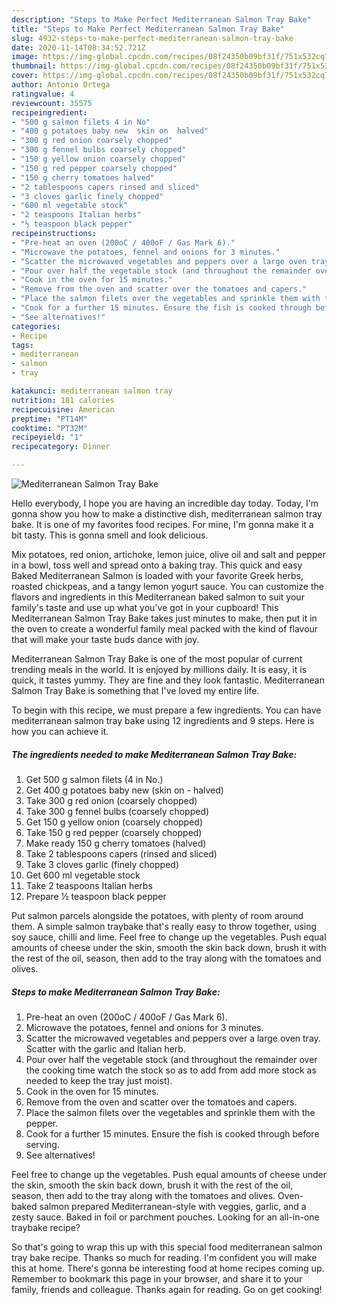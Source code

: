 ```yaml
---
description: "Steps to Make Perfect Mediterranean Salmon Tray Bake"
title: "Steps to Make Perfect Mediterranean Salmon Tray Bake"
slug: 4932-steps-to-make-perfect-mediterranean-salmon-tray-bake
date: 2020-11-14T08:34:52.721Z
image: https://img-global.cpcdn.com/recipes/08f24350b09bf31f/751x532cq70/mediterranean-salmon-tray-bake-recipe-main-photo.jpg
thumbnail: https://img-global.cpcdn.com/recipes/08f24350b09bf31f/751x532cq70/mediterranean-salmon-tray-bake-recipe-main-photo.jpg
cover: https://img-global.cpcdn.com/recipes/08f24350b09bf31f/751x532cq70/mediterranean-salmon-tray-bake-recipe-main-photo.jpg
author: Antonio Ortega
ratingvalue: 4
reviewcount: 35575
recipeingredient:
- "500 g salmon filets 4 in No"
- "400 g potatoes baby new  skin on  halved"
- "300 g red onion coarsely chopped"
- "300 g fennel bulbs coarsely chopped"
- "150 g yellow onion coarsely chopped"
- "150 g red pepper coarsely chopped"
- "150 g cherry tomatoes halved"
- "2 tablespoons capers rinsed and sliced"
- "3 cloves garlic finely chopped"
- "600 ml vegetable stock"
- "2 teaspoons Italian herbs"
- "½ teaspoon black pepper"
recipeinstructions:
- "Pre-heat an oven (200oC / 400oF / Gas Mark 6)."
- "Microwave the potatoes, fennel and onions for 3 minutes."
- "Scatter the microwaved vegetables and peppers over a large oven tray. Scatter with the garlic and Italian herb."
- "Pour over half the vegetable stock (and throughout the remainder over the cooking time watch the stock so as to add from add more stock as needed to keep the tray just moist)."
- "Cook in the oven for 15 minutes."
- "Remove from the oven and scatter over the tomatoes and capers."
- "Place the salmon filets over the vegetables and sprinkle them with the pepper."
- "Cook for a further 15 minutes. Ensure the fish is cooked through before serving."
- "See alternatives!"
categories:
- Recipe
tags:
- mediterranean
- salmon
- tray

katakunci: mediterranean salmon tray 
nutrition: 181 calories
recipecuisine: American
preptime: "PT14M"
cooktime: "PT32M"
recipeyield: "1"
recipecategory: Dinner

---
```



![Mediterranean Salmon Tray Bake](https://img-global.cpcdn.com/recipes/08f24350b09bf31f/751x532cq70/mediterranean-salmon-tray-bake-recipe-main-photo.jpg)

Hello everybody, I hope you are having an incredible day today. Today, I'm gonna show you how to make a distinctive dish, mediterranean salmon tray bake. It is one of my favorites food recipes. For mine, I'm gonna make it a bit tasty. This is gonna smell and look delicious.

Mix potatoes, red onion, artichoke, lemon juice, olive oil and salt and pepper in a bowl, toss well and spread onto a baking tray. This quick and easy Baked Mediterranean Salmon is loaded with your favorite Greek herbs, roasted chickpeas, and a tangy lemon yogurt sauce. You can customize the flavors and ingredients in this Mediterranean baked salmon to suit your family&#39;s taste and use up what you&#39;ve got in your cupboard! This Mediterranean Salmon Tray Bake takes just minutes to make, then put it in the oven to create a wonderful family meal packed with the kind of flavour that will make your taste buds dance with joy.

Mediterranean Salmon Tray Bake is one of the most popular of current trending meals in the world. It is enjoyed by millions daily. It is easy, it is quick, it tastes yummy. They are fine and they look fantastic. Mediterranean Salmon Tray Bake is something that I've loved my entire life.


To begin with this recipe, we must prepare a few ingredients. You can have mediterranean salmon tray bake using 12 ingredients and 9 steps. Here is how you can achieve it.

<!--inarticleads1-->

##### The ingredients needed to make Mediterranean Salmon Tray Bake:

1. Get 500 g salmon filets (4 in No.)
1. Get 400 g potatoes baby new  (skin on - halved)
1. Take 300 g red onion (coarsely chopped)
1. Take 300 g fennel bulbs (coarsely chopped)
1. Get 150 g yellow onion (coarsely chopped)
1. Take 150 g red pepper (coarsely chopped)
1. Make ready 150 g cherry tomatoes (halved)
1. Take 2 tablespoons capers (rinsed and sliced)
1. Take 3 cloves garlic (finely chopped)
1. Get 600 ml vegetable stock
1. Take 2 teaspoons Italian herbs
1. Prepare ½ teaspoon black pepper


Put salmon parcels alongside the potatoes, with plenty of room around them. A simple salmon traybake that&#39;s really easy to throw together, using soy sauce, chilli and lime. Feel free to change up the vegetables. Push equal amounts of cheese under the skin, smooth the skin back down, brush it with the rest of the oil, season, then add to the tray along with the tomatoes and olives. 

<!--inarticleads2-->

##### Steps to make Mediterranean Salmon Tray Bake:

1. Pre-heat an oven (200oC / 400oF / Gas Mark 6).
1. Microwave the potatoes, fennel and onions for 3 minutes.
1. Scatter the microwaved vegetables and peppers over a large oven tray. Scatter with the garlic and Italian herb.
1. Pour over half the vegetable stock (and throughout the remainder over the cooking time watch the stock so as to add from add more stock as needed to keep the tray just moist).
1. Cook in the oven for 15 minutes.
1. Remove from the oven and scatter over the tomatoes and capers.
1. Place the salmon filets over the vegetables and sprinkle them with the pepper.
1. Cook for a further 15 minutes. Ensure the fish is cooked through before serving.
1. See alternatives!


Feel free to change up the vegetables. Push equal amounts of cheese under the skin, smooth the skin back down, brush it with the rest of the oil, season, then add to the tray along with the tomatoes and olives. Oven-baked salmon prepared Mediterranean-style with veggies, garlic, and a zesty sauce. Baked in foil or parchment pouches. Looking for an all-in-one traybake recipe? 

So that's going to wrap this up with this special food mediterranean salmon tray bake recipe. Thanks so much for reading. I'm confident you will make this at home. There's gonna be interesting food at home recipes coming up. Remember to bookmark this page in your browser, and share it to your family, friends and colleague. Thanks again for reading. Go on get cooking!
